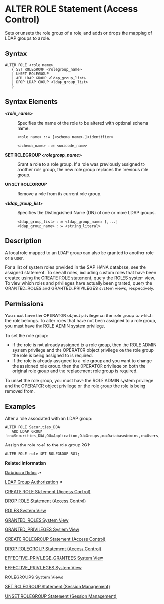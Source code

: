 <!-- loioc16ff341be00433f862b2c064431ec0c -->

# ALTER ROLE Statement \(Access Control\)

Sets or unsets the role group of a role, and adds or drops the mapping of LDAP groups to a role.



## Syntax

```
ALTER ROLE <role_name>
   { SET ROLEGROUP <rolegroup_name>
   | UNSET ROLEGROUP
   | ADD LDAP GROUP <ldap_group_list>
   | DROP LDAP GROUP <ldap_group_list>
   }
```



## Syntax Elements


<dl>
<dt><b>

*<role\_name\>*

</b></dt>
<dd>

Specifies the name of the role to be altered with optional schema name.

```
<role_name> ::= [<schema_name>.]<identifier>

<schema_name> ::= <unicode_name>
```



</dd><dt><b>

SET ROLEGROUP *<rolegroup\_name\>*

</b></dt>
<dd>

Grant a role to a role group. If a role was previously assigned to another role group, the new role group replaces the previous role group.



</dd><dt><b>

UNSET ROLEGROUP

</b></dt>
<dd>

Remove a role from its current role group.



</dd><dt><b>

*<ldap\_group\_list\>*

</b></dt>
<dd>

Specifies the Distinguished Name \(DN\) of one or more LDAP groups.

```
<ldap_group_list> ::= <ldap_group_name> [,...] 
<ldap_group_name> ::= <string_literal>
```



</dd>
</dl>



## Description

A local role mapped to an LDAP group can also be granted to another role or a user.

For a list of system roles provided in the SAP HANA database, see the assigned statement. To see all roles, including custom roles that have been created using the CREATE ROLE statement, query the ROLES system view. To view which roles and privileges have actually been granted, query the GRANTED\_ROLES and GRANTED\_PRIVILEGES system views, respectively.



<a name="loioc16ff341be00433f862b2c064431ec0c__section_nck_5hg_qbb"/>

## Permissions

You must have the OPERATOR object privilege on the role group to which the role belongs. To alter roles that have not been assigned to a role group, you must have the ROLE ADMIN system privilege.

To set the role group:

-   If the role is not already assigned to a role group, then the ROLE ADMIN system privilege and the OPERATOR object privilege on the role group the role is being assigned to is required.
-   If the role is already assigned to a role group and you want to change the assigned role group, then the OPERATOR privilege on both the original role group and the replacement role group is required.


To unset the role group, you must have the ROLE ADMIN system privilege and the OPERATOR object privilege on the role group the role is being removed from.



## Examples

Alter a role associated with an LDAP group:

```
ALTER ROLE Securities_DBA 
   ADD LDAP GROUP 'cn=Securities_DBA,OU=Application,OU=Groups,ou=DatabaseAdmins,cn=Users,o=verylargebank.com';
```

Assign the role role1 to the role group RG1:

```
ALTER ROLE role SET ROLEGROUP RG1;
```

**Related Information**  


[Database Roles](https://help.sap.com/viewer/a1317de16a1e41a6b0ff81849d80713c/2024_1_QRC/en-US/e7f358b6e85b4610a2b62c5a25755fc0.html "A database role is a collection of privileges that can be granted to either a database user or another role in runtime.") :arrow_upper_right:

[LDAP Group Authorization](https://help.sap.com/viewer/a1317de16a1e41a6b0ff81849d80713c/2024_1_QRC/en-US/f494db9664ba45af9bcdd88c7b342405.html "The Lightweight Directory Access Protocol (LDAP) is an application protocol for accessing directory services. If you use an LDAP-compliant directory server to manage users and their access to resources, you can leverage LDAP group membership to authorize SAP HANA database users.") :arrow_upper_right:

[CREATE ROLE Statement \(Access Control\)](create-role-statement-access-control-20d4a23.md "Creates a new role.")

[DROP ROLE Statement \(Access Control\)](drop-role-statement-access-control-20d74f7.md "Drops a role.")

[ROLES System View](../../020-System-Views-Reference/021-System-Views/roles-system-view-20cd8af.md "Shows available roles.")

[GRANTED\_ROLES System View](../../020-System-Views-Reference/021-System-Views/granted-roles-system-view-20a5c3b.md "Provides information about roles granted to users or other roles.")

[GRANTED\_PRIVILEGES System View](../../020-System-Views-Reference/021-System-Views/granted-privileges-system-view-20a5958.md "Provides information about privileges and roles granted to users.")

[CREATE ROLEGROUP Statement \(Access Control\)](create-rolegroup-statement-access-control-6cf1932.md "Creates a new role group.")

[DROP ROLEGROUP Statement \(Access Control\)](drop-rolegroup-statement-access-control-9506eaa.md "Drops an existing role group.")

[EFFECTIVE\_PRIVILEGE\_GRANTEES System View](../../020-System-Views-Reference/021-System-Views/effective-privilege-grantees-system-view-2a8987c.md "Provides information about who was granted (explicitly or implicitly via roles) a specified privilege.")

[EFFECTIVE\_PRIVILEGES System View](../../020-System-Views-Reference/021-System-Views/effective-privileges-system-view-20a2f3e.md "Provides the privileges of the specified user.")

[ROLEGROUPS System Views](../../020-System-Views-Reference/021-System-Views/rolegroups-system-views-5e2b4b9.md "Shows available role groups.")

[SET ROLEGROUP Statement \(Session Management\)](set-rolegroup-statement-session-management-6e62e7e.md "Specify a role group to which every subsequently created role is automatically assigned.")

[UNSET ROLEGROUP Statement \(Session Management\)](unset-rolegroup-statement-session-management-2f2ee71.md "Disable the automatic assignment of a role group when creating new roles.")

